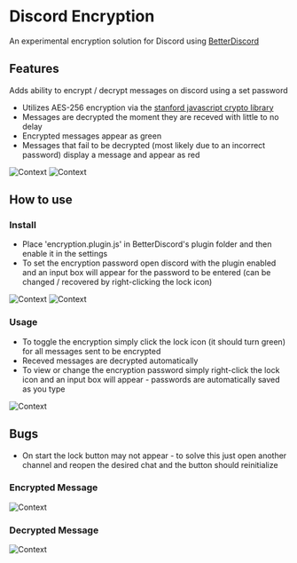 # Discord Encryption
An experimental encryption solution for Discord using [BetterDiscord](https://github.com/jiiks/betterdiscordapp)

## Features
Adds ability to encrypt / decrypt messages on discord using a set password
 - Utilizes AES-256 encryption via the [stanford javascript crypto library](https://github.com/bitwiseshiftleft/sjcl)
 - Messages are decrypted the moment they are receved with little to no delay
 - Encrypted messages appear as green
 - Messages that fail to be decrypted (most likely due to an incorrect password) display a message and appear as red

![Context](https://i.imgur.com/aKGUqEn.png)
![Context](https://i.imgur.com/FqfRAAO.png)

## How to use
### Install
 - Place 'encryption.plugin.js' in BetterDiscord's plugin folder and then enable it in the settings
 - To set the encryption password open discord with the plugin enabled and an input box will appear for the password to be entered (can be changed / recovered by right-clicking the lock icon)

![Context](https://i.imgur.com/H2Z7N7I.png)
![Context](https://i.imgur.com/Ea0AdqO.png)
### Usage
 - To toggle the encryption simply click the lock icon (it should turn green) for all messages sent to be encrypted
 - Receved messages are decrypted automatically
 - To view or change the encryption password simply right-click the lock icon and an input box will appear - passwords are automatically saved as you type

![Context](https://i.imgur.com/Zumi9SZ.png)

## Bugs
 - On start the lock button may not appear - to solve this just open another channel and reopen the desired chat and the button should reinitialize

### Encrypted Message
![Context](https://i.imgur.com/s8CYNJK.png)

### Decrypted Message
![Context](https://i.imgur.com/CCqW5aj.png)
